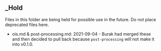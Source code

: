 ## _Hold

Files in this folder are being held for possible use in the future. Do not place deprecated files here.

- ois.md & post-processing.md: 2021-09-04 - Burak had merged these and then decided to pull back because `post-processing` will not make it into v0.1.0. 